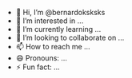 - 👋 Hi, I’m @bernardoksksks
- 👀 I’m interested in ...
- 🌱 I’m currently learning ...
- 💞️ I’m looking to collaborate on ...
- 📫 How to reach me ...
- 😄 Pronouns: ...
- ⚡ Fun fact: ...

<!---
bernardoksksks/bernardoksksks is a ✨ special ✨ repository because its `README.md` (this file) appears on your GitHub profile.
You can click the Preview link to take a look at your changes.
--->
